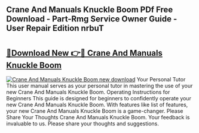 ## Crane And Manuals Knuckle Boom PDf Free Download - Part-Rmg Service Owner Guide - User Repair Edition nrbuT

# <h2><a href="http://bc84725.oget.top/?id=Crane+And+Manuals+Knuckle+Boom">🔗Download New 👉🔴 Crane And Manuals Knuckle Boom</a></h2>

[![Crane And Manuals Knuckle Boom new download](https://i.imgur.com/5g1atiW.png)](http://bc84725.oget.top/?id=Crane+And+Manuals+Knuckle+Boom)
Your Personal Tutor This user manual serves as your personal tutor in mastering the use of your new Crane And Manuals Knuckle Boom. Operating Instructions for Beginners This guide is designed for beginners to confidently operate your new Crane And Manuals Knuckle Boom. With features like list of features, your new Crane And Manuals Knuckle Boom is a game-changer. Please Share Your Thoughts Crane And Manuals Knuckle Boom. Your feedback is invaluable to us. Please share your thoughts and suggestions.
